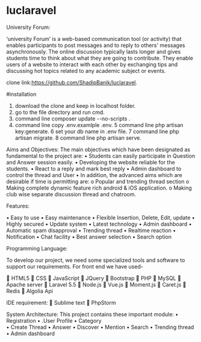 # luclaravel


 University Forum:

‘university Forum’ is a web-based communication tool (or activity) that enables participants to post messages and to reply to others' messages asynchronously. The online discussion typically lasts longer and gives students time to think about what they are going to contribute. They enable users of a website to interact with each other by exchanging tips and discussing hot topics related to any academic subject or events.


clone link:https://github.com/ShadipBanik/luclaravel.

#installation

1. download the clone and keep in localhost folder.
2. go to the file directory and run  cmd.
3. command line  composer update --no-scripts .
4. command line  copy .env.examlple .env.
5  command line  php artisan key:generate.
6  set your db name in .env file.
7  command line php artisan migrate.
8  command line php artisan serve.
 

Aims and Objectives:
The main objectives which have been designated as fundamental to the project are:
•	Students can easily participate in Question and Answer session easily.
•	Developing the website reliable for the students.
•	React to a reply and mark best reply
•	Admin dashboard to control the thread and User
•	In addition, the advanced aims which are desirable if time is permitting are:
      o	Popular and trending thread section
      o	Making complete dynamic feature rich android & iOS application.
      o	Making club wise separate discussion thread and chatroom.


Features:

•	Easy to use
•	Easy maintenance
•	Flexible Insertion, Delete, Edit, update
•	Highly secured 
•	Update system
•	Latest technology
•	Admin dashboard
•	Automatic spam disapproval
•	Trending thread
•	Realtime reaction
•	Notification 
•	Chat facility
•	Best answer selection
•	Search option


Programming Language:

To develop our project, we need some specialized tools and software to support our requirements. For front end we have used-

	HTML5
	CSS 
	JavaScript
	JQuery
	Bootstrap
	PHP
	MySQL
	Apache server
	Laravel 5.5
	Node.js
	Vue.js
	Moment.js
	Caret.js
	Redis
	Algolia Api

IDE requirement:
	Sublime text
	PhpStorm

System Architecture:
This project contains these important module:
•	Registration
•	.User Profile
•	Category	 
•	Create Thread
•	Answer
•	Discover
•	Mention
•	Search
•	Trending thread
•	Admin dashboard




